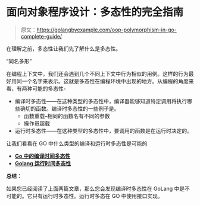 # 面向对象程序设计：多态性的完全指南

> 原文：<https://golangbyexample.com/oop-polymorphism-in-go-complete-guide/>

在理解之前，多态性让我们先了解什么是多态性。

“同名多形”

在编程上下文中，我们还会遇到几个不同上下文中行为相似的用例。这样的行为最好用同一个名字来表示。这就是多态性在编程环境中出现的地方。从编程的角度来看，有两种可能的多态性-

*   编译时多态性——在这种类型的多态性中，编译器能够知道特定调用将执行哪些确切的函数。编译时多态性的一些例子是。
    *   函数重载–相同的函数名有不同的参数
    *   操作员超载
*   运行时多态性——在这种类型的多态性中，要调用的函数是在运行时决定的。

让我们看看在 GO 中什么类型的编译和运行时多态性是可能的

*   **[Go 中的编译时间多态性](https://golangbyexample.com/compile-time-polymorphism-go)**
*   **[Golang 运行时间多态性](https://golangbyexample.com/runtime-polymorphism-go/)**

**总结**：

如果您已经阅读了上面两篇文章，那么您会发现编译时多态性在 GoLang 中是不可能的。它只有运行时多态性。运行时多态在 GO 中使用接口实现。
